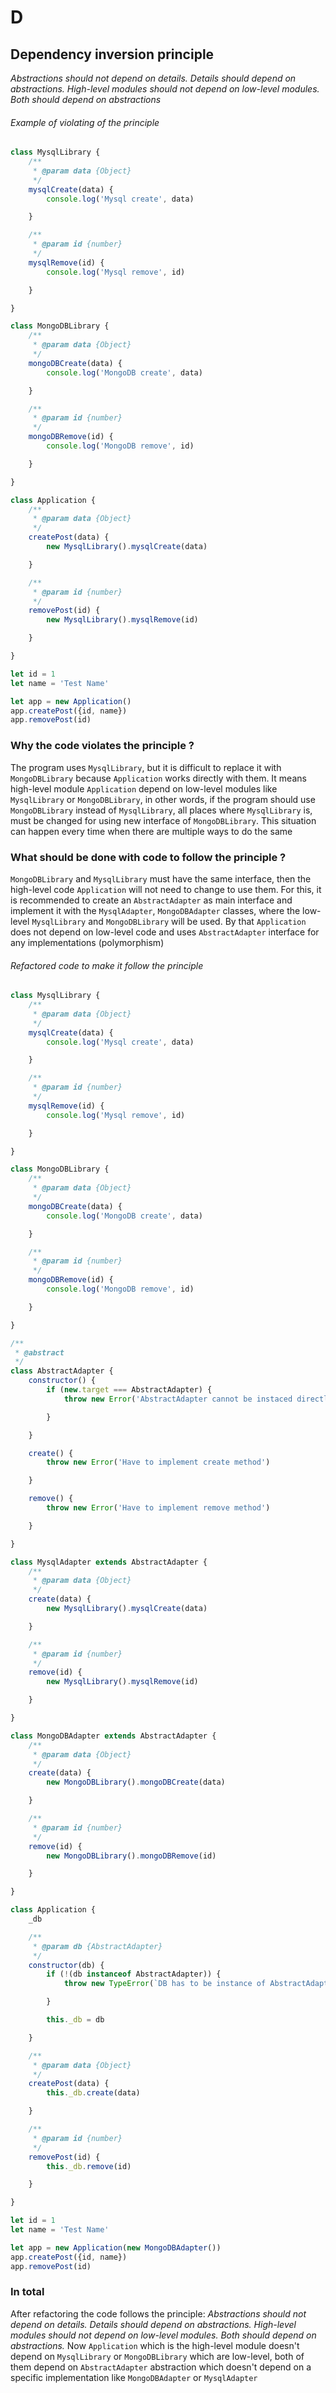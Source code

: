 # D

## Dependency inversion principle

_Abstractions should not depend on details. Details should depend on abstractions. High-level modules should not depend
on low-level modules. Both should depend on abstractions_

###### Example of violating of the principle

```js
class MysqlLibrary {
    /**
     * @param data {Object}
     */
    mysqlCreate(data) {
        console.log('Mysql create', data)

    }

    /**
     * @param id {number}
     */
    mysqlRemove(id) {
        console.log('Mysql remove', id)

    }

}

class MongoDBLibrary {
    /**
     * @param data {Object}
     */
    mongoDBCreate(data) {
        console.log('MongoDB create', data)

    }

    /**
     * @param id {number}
     */
    mongoDBRemove(id) {
        console.log('MongoDB remove', id)

    }

}

class Application {
    /**
     * @param data {Object}
     */
    createPost(data) {
        new MysqlLibrary().mysqlCreate(data)

    }

    /**
     * @param id {number}
     */
    removePost(id) {
        new MysqlLibrary().mysqlRemove(id)

    }

}

let id = 1
let name = 'Test Name'

let app = new Application()
app.createPost({id, name})
app.removePost(id)
```

### Why the code violates the principle ?

The program uses `MysqlLibrary`, but it is difficult to replace it with `MongoDBLibrary` because `Application` works
directly with them. It means high-level module `Application` depend on low-level modules like `MysqlLibrary`
or `MongoDBLibrary`, in other words, if the program should use `MongoDBLibrary`
instead of `MysqlLibrary`, all places where `MysqlLibrary` is, must be changed for using new interface
of `MongoDBLibrary`. This situation can happen every time when there are multiple ways to do the same

### What should be done with code to follow the principle ?

`MongoDBLibrary` and `MysqlLibrary` must have the same interface, then the high-level code `Application`
will not need to change to use them. For this, it is recommended to create an `AbstractAdapter` as main interface and
implement it with the `MysqlAdapter`, `MongoDBAdapter` classes, where the low-level `MysqlLibrary` and `MongoDBLibrary`
will be used. By that `Application` does not depend on low-level code and uses `AbstractAdapter` interface for any
implementations (polymorphism)

###### Refactored code to make it follow the principle

```js
class MysqlLibrary {
    /**
     * @param data {Object}
     */
    mysqlCreate(data) {
        console.log('Mysql create', data)

    }

    /**
     * @param id {number}
     */
    mysqlRemove(id) {
        console.log('Mysql remove', id)

    }

}

class MongoDBLibrary {
    /**
     * @param data {Object}
     */
    mongoDBCreate(data) {
        console.log('MongoDB create', data)

    }

    /**
     * @param id {number}
     */
    mongoDBRemove(id) {
        console.log('MongoDB remove', id)

    }

}

/**
 * @abstract
 */
class AbstractAdapter {
    constructor() {
        if (new.target === AbstractAdapter) {
            throw new Error('AbstractAdapter cannot be instaced directly')

        }

    }

    create() {
        throw new Error('Have to implement create method')

    }

    remove() {
        throw new Error('Have to implement remove method')

    }

}

class MysqlAdapter extends AbstractAdapter {
    /**
     * @param data {Object}
     */
    create(data) {
        new MysqlLibrary().mysqlCreate(data)

    }

    /**
     * @param id {number}
     */
    remove(id) {
        new MysqlLibrary().mysqlRemove(id)

    }

}

class MongoDBAdapter extends AbstractAdapter {
    /**
     * @param data {Object}
     */
    create(data) {
        new MongoDBLibrary().mongoDBCreate(data)

    }

    /**
     * @param id {number}
     */
    remove(id) {
        new MongoDBLibrary().mongoDBRemove(id)

    }

}

class Application {
    _db

    /**
     * @param db {AbstractAdapter}
     */
    constructor(db) {
        if (!(db instanceof AbstractAdapter)) {
            throw new TypeError(`DB has to be instance of AbstractAdapter`)

        }

        this._db = db

    }

    /**
     * @param data {Object}
     */
    createPost(data) {
        this._db.create(data)

    }

    /**
     * @param id {number}
     */
    removePost(id) {
        this._db.remove(id)

    }

}

let id = 1
let name = 'Test Name'

let app = new Application(new MongoDBAdapter())
app.createPost({id, name})
app.removePost(id)
```

### In total

After refactoring the code follows the principle: _Abstractions should not depend on details. Details should depend on
abstractions. High-level modules should not depend on low-level modules. Both should depend on abstractions._
Now `Application` which is the high-level module doesn't depend on `MysqlLibrary` or `MongoDBLibrary` which are low-level,
both of them depend on `AbstractAdapter` abstraction which doesn't depend on a specific implementation
like `MongoDBAdapter`
or `MysqlAdapter`